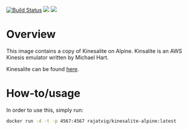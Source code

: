 [![Build Status](https://travis-ci.org/rajatvig/docker-kinesalite-alpine.svg?branch=master)](https://travis-ci.org/rajatvig/docker-kinesalite-alpine)
[![](https://images.microbadger.com/badges/image/rajatvig/kinesalite-alpine.svg)](http://microbadger.com/images/rajatvig/kinesalite-alpine "Get your own image badge on microbadger.com")
[![](https://images.microbadger.com/badges/version/rajatvig/kinesalite-alpine.svg)](http://microbadger.com/images/rajatvig/kinesalite-alpine "Get your own version badge on microbadger.com")

# Overview

This image contains a copy of Kinesalite on Alpine. Kinsalite is an AWS Kinesis emulator written by Michael Hart.

Kinesalite can be found [here](https://github.com/mhart/kinesalite).

# How-to/usage

In order to use this, simply run:

```bash
docker run -d -t -p 4567:4567 rajatvig/kinesalite-alpine:latest
```

